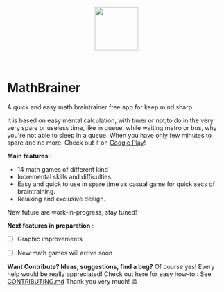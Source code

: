 <p align="center" >
<a href="http://www.indie-walkabout.eu">
 <img src="http://www.indie-walkabout.eu/wp-content/themes/pinbin/images/logo.png" width="100" height="100"/>
 </a>
</p>
<br>

# MathBrainer

A quick and easy math braintrainer free app for keep mind sharp.

It is based on easy mental calculation, with timer or not,to do in the very very spare or useless time,
like in queue, while waiting metro or bus, why  you're not able to sleep in a queue.
When you have only few minutes to spare and no more.
Check out it on [Google Play](https://play.google.com/store/apps/details?id=eu.indiewalkabout.mathbrainer)!

**Main features** :
- 14 math games of different kind 
- Incremental skills and difficulties.
- Easy and quick to use in spare time as casual game for quick secs of braintraining.
- Relaxing and exclusive design.

New future are work-in-progress, stay tuned!


**Next features in preparation** :
- [ ] Graphic improvements
- [ ] New math games will arrive soon


**Want Contribute? Ideas, suggestions, find a bug?**
Of course yes! Every help would be really appreciated! Check out here for easy how-to :
See [CONTRIBUTING.md](https://github.com/nadar71/MathBrainer/blob/master/CONTRIBUTING.md)
Thank you very much! :smile:
